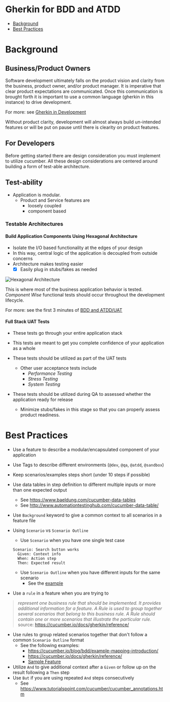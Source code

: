 # Gherkin for BDD and ATDD

- [Background](#background)
- [Best Practices](#best-practices)

# Background

## Business/Product Owners

Software development ultimately falls on the product vision and clarity from the business, product owner, and/or product manager. It is imperative that clear product expectations are communicated. Once this communication is  brought forth it is important to use a common language (gherkin in this instance) to drive development.

For more: see [Gherkin in Development](https://www.youtube.com/watch?v=KP0vpVLatMc)

Without product clarity, development will almost always build un-intended features or will be put on pause until there is clearity on product features. 

## For Developers

Before getting started there are design consideration you must implement to utilize cucumber. All these design considerations are centered around building a form of test-able architecture.

## Test-ability

- Application is modular.
  - Product and Service features are 
    - loosely coupled
    - component based
    
### Testable Architectures

#### Build Application Components Using Hexagonal Architecture

- Isolate the I/O based functionality at the edges of your design
- In this way, central logic of the application is decoupled from outside concerns
- Architecture makes testing easier
  - [x] Easily plug in stubs/fakes as needed

![Hexagonal Architecture](https://alistair.cockburn.us/wp-content/uploads/2018/02/Hexagonal-architecture-with-adapters.gif)

This is where most of the business application behavior is tested. *Component Wise* functional tests should occur throughout the development lifecycle.

For more: see the first 3 minutes of [BDD and ATDD/UAT](https://www.youtube.com/watch?v=lC0jzd8sGIA)


#### Full Stack UAT Tests

- These tests go through your entire application stack
- This tests are meant to get you complete confidence of your application as a whole
- These tests should be utilized as part of the UAT tests
  - Other user acceptance tests include 
    - *Performance Testing*
    - *Stress Testing*
    - *System Testing*

- These tests should be utilized during QA to assessed whether the application ready for release
  - Minimize stubs/fakes in this stage so that you can properly assess product readiness.

# Best Practices
- Use a feature to describe a modular/encapsulated component of your application
- Use Tags to describe different environments (`@dev`, `@qa`, `@atdd`, `@sandbox`)
- Keep scenarios/examples steps short (under 10 steps if possible)
- Use data tables in step definition to different multiple inputs or more than one expected output
  - See https://www.baeldung.com/cucumber-data-tables
  - See http://www.automationtestinghub.com/cucumber-data-table/
- Use `Background` keyword to give a common context to all scenarios in a feature file
- Using `Scenario` vs `Scenario Outline`
  - Use `Scenario` when you have one single test case
  
  ```
  Scenario: Search button works
    Given: Context info
    When: Action step
    Then: Expected result
  ```
  
  - Use `Scenario Outline` when you have different inputs for the same scenario
    - See the [example](https://www.tutorialspoint.com/cucumber/cucumber_scenario_outline.htm)

- Use a `rule` in a feature when you are trying to

> *represent one business rule that should be implemented. It provides additional information for a feature. A Rule is used to group together several scenarios that belong to this business rule. A Rule should contain one or more scenarios that illustrate the particular rule.* source: https://cucumber.io/docs/gherkin/reference/
  - Use rules to group related scenarios together that don't follow a common `Scenario Outline` format
    - See the following examples:
      - https://cucumber.io/blog/bdd/example-mapping-introduction/
      - https://cucumber.io/docs/gherkin/reference/
      - [Sample Feature](https://github.com/cucumber/cucumber-jvm/blob/main/gherkin-messages/src/test/resources/io/cucumber/core/gherkin/messages/background.feature)
- Utilize `And` to give additional context after a `Given` or follow up on the result following a `Then` step
- Use `But` if you are using repeated `And` steps consecutively
    - See https://www.tutorialspoint.com/cucumber/cucumber_annotations.htm
